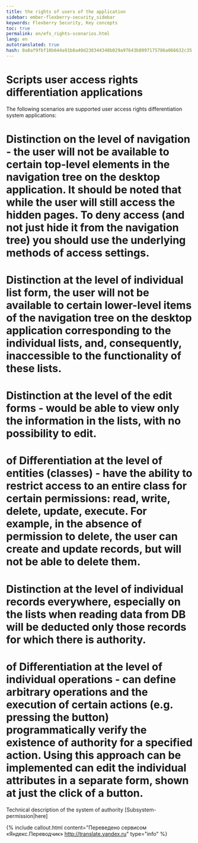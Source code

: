 ```yaml
--- 
title: the rights of users of the application 
sidebar: ember-flexberry-security_sidebar 
keywords: Flexberry Security, Key concepts 
toc: true 
permalink: en/efs_rights-scenarios.html 
lang: en 
autotranslated: true 
hash: 0a8af9fbf10b644a91b8a40d238344348b029a97643b8997175786a066632c35 
--- 
```


# Scripts user access rights differentiation applications 
The following scenarios are supported user access rights differentiation system applications: 
# Distinction on the level of navigation - the user will not be available to certain top-level elements in the navigation tree on the desktop application. It should be noted that while the user will still access the hidden pages. To deny access (and not just hide it from the navigation tree) you should use the underlying methods of access settings. 
# Distinction at the level of individual list form, the user will not be available to certain lower-level items of the navigation tree on the desktop application corresponding to the individual lists, and, consequently, inaccessible to the functionality of these lists. 
# Distinction at the level of the edit forms - would be able to view only the information in the lists, with no possibility to edit. 
# of Differentiation at the level of entities (classes) - have the ability to restrict access to an entire class for certain permissions: read, write, delete, update, execute. For example, in the absence of permission to delete, the user can create and update records, but will not be able to delete them. 
# Distinction at the level of individual records everywhere, especially on the lists when reading data from DB will be deducted only those records for which there is authority. 
# of Differentiation at the level of individual operations - can define arbitrary operations and the execution of certain actions (e.g. pressing the button) programmatically verify the existence of authority for a specified action. Using this approach can be implemented can edit the individual attributes in a separate form, shown at just the click of a button. 

Technical description of the system of authority [Subsystem-permission|here] 



{% include callout.html content="Переведено сервисом «Яндекс.Переводчик» <http://translate.yandex.ru>" type="info" %}